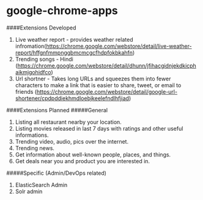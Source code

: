 google-chrome-apps
==================
####Extensions Developed
1. Live weather report - provides weather related infromation(https://chrome.google.com/webstore/detail/live-weather-report/hffgnfmmpnggbmcmcgcfhdpfokbkahfn)
2. Trending songs - Hindi (https://chrome.google.com/webstore/detail/dhunn/jfihacgidnjekdkicphaikmjgohidfco)
3. Url shortner - Takes long URLs and squeezes them into fewer characters to make a link that is easier to share, tweet, or email to friends (https://chrome.google.com/webstore/detail/google-url-shortener/cpdpddiekhmdloebjkeelefndlhfjiad)

####Extensions Planned
#####General
1. Listing all restaurant nearby your location.
2. Listing movies released in last 7 days with ratings and other useful informations.
3. Trending video, audio, pics over the internet.
4. Trending news.
5. Get information about well-known people, places, and things.
6. Get deals near you and product you are interested in.

#####Specific (Admin/DevOps related)
1. ElasticSearch Admin
2. Solr admin
